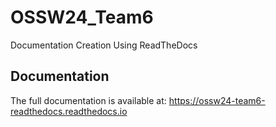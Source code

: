 # OSSW24_Team6
Documentation Creation Using ReadTheDocs

## Documentation
The full documentation is available at: 
https://ossw24-team6-readthedocs.readthedocs.io
